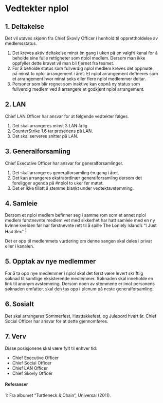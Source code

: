# Vedtekter nplol
## 1. Deltakelse

Det vil utøves skjønn fra Chief Skovly Officer i henhold til
opprettholdelse av medlemsstatus.

1. Det kreves aktiv deltakelse minst èn gang i uken
på en valgfri kanal for å beholde sine fulle rettigheter
som nplol medlem. Dersom man ikke oppfyller dette
kravet vil man bli fjernet fra teamet.    
2. For å beholde status som fullverdig nplol medlem
kreves det oppmøte på minst to nplol arrangement i
året. Et nplol arrangement defineres som et
arrangement hvor minst seks eller flere
nplol medlemmer deltar.    
3. Personer som blir regnet som inaktive kan oppnå ny
status som fullverdig medlem ved å arrangere et
godkjent nplol arrangement.

## 2. LAN

Chief LAN Officer har ansvar for at følgende vedtekter følges.

1. Det skal arrangeres minst 3 LAN årlig.   
2. CounterStrike 1.6 tar presedens på LAN.   
3. Det skal serveres snitter på LAN.   

## 3. Generalforsamling

Chief Executive Officer har ansvar for generalforsamlinger.

1. Det skal arrangeres generalforsamling èn gang i året.    
2. Det kan arrangeres ekstraordinær generalforsamling
dersom det foreligger agenda på #nplol to uker før
møtet.    
3. Det er ikke tillatt å stemme blankt under
vedtektavstemming.    

## 4. Samleie   

Dersom et nplol medlem befinner seg i samme rom som et
annet nplol medlem førstnevnte medlem vet med sikkerhet har
hatt samleie med en ny kvinne kvelden før har førstnevnte rett
til å spille The Lonlely Island’s “I Just Had Sex” <sup>[1](#songref)</sup>

Det er opp til medlemmets vurdering om denne sangen skal
deles i privat eller i kanalen.

## 5. Opptak av nye medlemmer
For å ta opp nye medlemmer i nplol skal det først være levert skriftlig
søknad til samtlige eksisterende medlemmer. Søknaden skal
inneholde en link til anonym avstemming. Dersom noen av
stemmene er imot personens søknaden omfatter, skal den tas
opp i plenum på neste generalforsamling.

## 6. Sosialt
Det skal arrangeres Sommerfest, Høsttakkefest, og Julebord
hvert år. Chief Social Officer har ansvar for at dette
gjennomføres.

## 7. Verv
Disse posisjonene skal være fylt til enhver tid:
* Chief Executive Officer
* Chief Social Officer
* Chief LAN Officer
* Chief Skovly Officer


#### Referanser

<a name="songref">1</a>: Fra albumet “Turtleneck & Chain”, Universal (2011).
